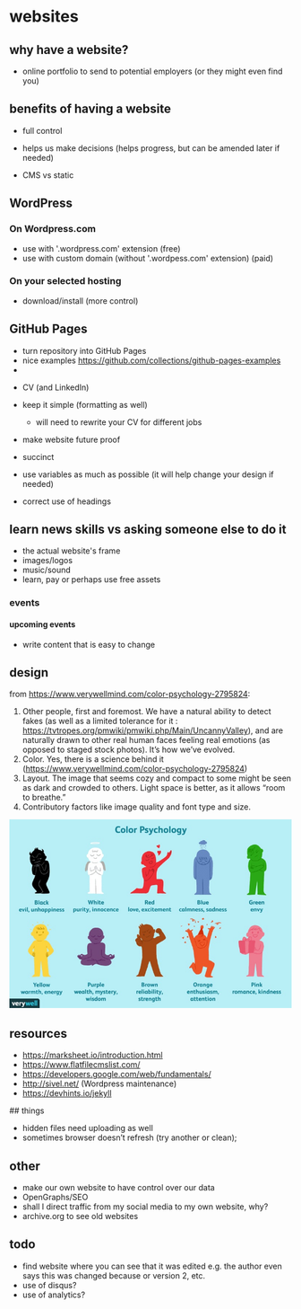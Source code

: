 # websites
## why have a website?
- online portfolio to send to potential employers (or they might even find you)

## benefits of having a website
- full control
- helps us make decisions (helps progress, but can be amended later if needed)

- CMS vs static
## WordPress
### On Wordpress.com
- use with '.wordpress.com' extension (free)
- use with custom domain (without '.wordpess.com' extension) (paid)
### On your selected hosting
- download/install (more control)
## GitHub Pages
- turn repository into GitHub Pages
- nice examples https://github.com/collections/github-pages-examples
- 


+ CV (and LinkedIn)
- keep it simple (formatting as well)
  - will need to rewrite your CV for different jobs

- make website future proof
- succinct
- use variables as much as possible (it will help change your design if needed)

- correct use of headings

## learn news skills vs asking someone else to do it
- the actual website's frame
- images/logos 
- music/sound
- learn, pay or perhaps use free assets

### events
#### upcoming events
- write content that is easy to change 

## design
from https://www.verywellmind.com/color-psychology-2795824:

1. Other people, first and foremost. We have a natural ability to detect fakes (as well as a limited tolerance for it : https://tvtropes.org/pmwiki/pmwiki.php/Main/UncannyValley), and are naturally drawn to other real human faces feeling real emotions (as opposed to staged stock photos). It’s how we’ve evolved.
2. Color. Yes, there is a science behind it (https://www.verywellmind.com/color-psychology-2795824)
3. Layout. The image that seems cozy and compact to some might be seen as dark and crowded to others. Light space is better, as it allows “room to breathe.”
4. Contributory factors like image quality and font type and size.

![hi](../assets/img/color-psychology.jpg)

## resources
- https://marksheet.io/introduction.html
- https://www.flatfilecmslist.com/
- https://developers.google.com/web/fundamentals/
- http://sivel.net/ (Wordpress maintenance)
- https://devhints.io/jekyll

## things
- hidden files need uploading as well
- sometimes browser doesn’t refresh (try another or clean);

## other
- make our own website to have control over our data
- OpenGraphs/SEO
- shall I direct traffic from my social media to my own website, why?
- archive.org to see old websites

## todo
- find website where you can see that it was edited e.g. the author even says this was changed because or version 2, etc. 
- use of disqus? 
- use of analytics?


